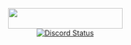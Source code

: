 <p align="center">
  <img src="https://i.ibb.co.com/QmHcVRv/output-onlinegiftools.gif" width="225" height="41"> 
<br>
<a href="https://discord.com/users/494416104395898895" target="_blank">
<img alt="Discord Status" src="https://lanyard.cnrad.dev/api/494416104395898895?theme=light&bg=FFECF1&showDisplayName=true&idleMessage=miaw">
</p>
